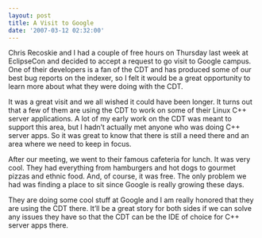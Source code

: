 ```yaml
---
layout: post
title: A Visit to Google
date: '2007-03-12 02:32:00'
---
```



Chris Recoskie and I had a couple of free hours on Thursday last week at EclipseCon and decided to accept a request to go visit to Google campus. One of their developers is a fan of the CDT and has produced some of our best bug reports on the indexer, so I felt it would be a great opportunity to learn more about what they were doing with the CDT.

It was a great visit and we all wished it could have been longer. It turns out that a few of them are using the CDT to work on some of their Linux C++ server applications. A lot of my early work on the CDT was meant to support this area, but I hadn’t actually met anyone who was doing C++ server apps. So it was great to know that there is still a need there and an area where we need to keep in focus.

After our meeting, we went to their famous cafeteria for lunch. It was very cool. They had everything from hamburgers and hot dogs to gourmet pizzas and ethnic food. And, of course, it was free. The only problem we had was finding a place to sit since Google is really growing these days.

They are doing some cool stuff at Google and I am really honored that they are using the CDT there. It’ll be a great story for both sides if we can solve any issues they have so that the CDT can be the IDE of choice for C++ server apps there.


